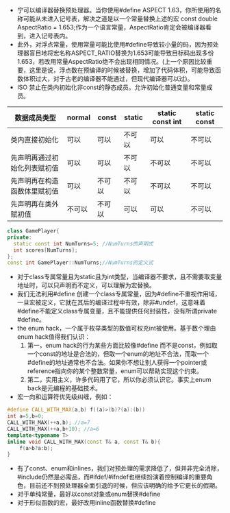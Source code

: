 + 宁可以编译器替换预处理器。当你使用#define ASPECT 1.63，你所使用的名称可能从未进入记号表，解决之道是以一个常量替换上述的宏 const double AspectRatio = 1.653;作为一个语言常量，AspectRatio肯定会被编译器看到，进入记号表内。
+ 此外，对浮点常量，使用常量可能比使用#define导致较小量的码，因为预处理器盲目地将宏名称ASPECT_RATIO替换为1.653可能导致目标码出现多份1.653，若改用常量AspectRatio绝不会出现相同情况。(上一个原因比较重要，这里是说，浮点数在预编译的时候被替换，增加了代码体积，可能导致函数体积过大，对于古老的编译器不能通过，但现代编译器可以过)。
+ ISO 禁止在类内初始化非const的静态成员。允许初始化普通变量和常量成员。

| 数据成员类型 | normal | const | static | static const int | static const |
| --- | --- | --- | --- | --- | --- |
|类内直接初始化|可以|可以|不可以|可以|不可以|
|先声明再通过初始化列表赋初值|可以|可以|不可以|不可以|不可以|
|先声明再在构造函数体里赋初值|可以|不可以|不可以|不可以|不可以|
|先声明再在类外赋初值|不可以|不可以|可以|可以|不可以|

```c++
class GamePlayer{
private:
  static const int NumTurns=5; //NumTurns的声明式
  int scores[NumTurns];
};
const int GamePlayer::NumTurns;//NumTurns的定义式
```
+ 对于class专属常量且为static且为int类型，当编译器不要求，且不需要取变量地址时，可以只声明而不定义，可以理解为宏替换。
+ 我们无法利用#define 创建一个class专属常量，因为#define不重视作用域，一旦宏被定义，它就在其后的编译过程中有效，除非#undef，这意味着#define不能定义class专属变量，且不能提供任何封装性，没有所谓private #define。
+ the enum hack，一个属于枚举类型的数值可权充int被使用。基于数个理由enum hack值得我们认识：
  1. 第一，enum hack的行为某些方面比较像#define 而不是const，例如取一个const的地址是合法的，但取一个enum的地址不合法，而取一个#define的地址通常也不合法。如果你不想让别人获得一个pointer或reference指向你的某个整数常量，enum可以帮助实现这个约束。
  2. 第二，实用主义，许多代码用了它，所以你必须认识它。事实上enum back是元编程的基础技术。
+ 宏一向和运算符优先级纠缠，例如：
```c++
#define CALL_WITH_MAX(a,b) f((a)>(b)?(a):(b))
int a=5,b=0;
CALL_WITH_MAX(++a,b); //a=7
CALL_WITH_MAX(++a,b+10); //a=6
template<typename T>
inline void CALL_WITH_MAX(const T& a, const T& b){
    f(a>b?a:b);
}
```
+ 有了const、enum和inlines，我们对预处理的需求降低了，但并非完全消除，#include仍然是必需品，而#ifdef/#ifndef也继续扮演着控制编译的重要角色，目前还不到预处理器全面引退的时候，但应该明确的给予它更长的假期。
+ 对于单纯常量，最好以const对象或enum替换#define
+ 对于形似函数的宏，最好改用inline函数替换#define
